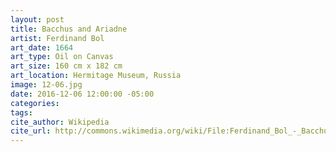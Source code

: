```yaml
---
layout: post
title: Bacchus and Ariadne
artist: Ferdinand Bol
art_date: 1664
art_type: Oil on Canvas
art_size: 160 cm x 182 cm
art_location: Hermitage Museum, Russia
image: 12-06.jpg
date: 2016-12-06 12:00:00 -05:00
categories:
tags:
cite_author: Wikipedia
cite_url: http://commons.wikimedia.org/wiki/File:Ferdinand_Bol_-_Bacchus_and_Ariadne.jpg
---
```

